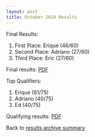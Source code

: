 ```yaml
---
layout: post
title: October 2024 Results
---
```


Final Results:
1. First Place: Erique (46/60)
2. Second Place: Adriano (27/60)
3. Third Place: Eric (27/60)

Final results: <a href="/results-archive/20241019-finals-results.pdf" target="_blank" rel="noreferrer noopener">PDF</a>

Top Qualifiers:
1. Erique (61/75)
2. Adriano (40/75)
3. Ed (40/75)

Qualifying results: <a href="/results-archive/20241019-quali-results.pdf">PDF</a>

Back to <a href="/blog.html">results archive summary</a>
